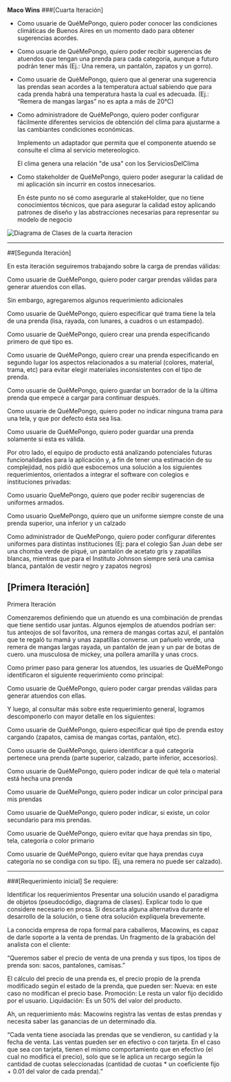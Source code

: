 **Maco Wins**
###[Cuarta Iteración]

* Como usuarie de QuéMePongo, quiero poder conocer las condiciones climáticas de Buenos Aires en un momento dado para obtener sugerencias acordes.
   
   
* Como usuarie de QuéMePongo, quiero poder recibir sugerencias de atuendos que tengan una prenda para cada categoría, aunque a futuro podrán tener más (Ej.: Una remera, un pantalón, zapatos y un gorro).

    
* Como usuarie de QuéMePongo, quiero que al generar una sugerencia las prendas sean acordes a la temperatura actual sabiendo que para cada prenda habrá una temperatura hasta la cual es adecuada. (Ej.: “Remera de mangas largas” no es apta a más de 20°C)

* Como administradore de QuéMePongo, quiero poder configurar fácilmente diferentes servicios de obtención del clima para ajustarme a las cambiantes condiciones económicas.

    Implemento un adaptador que permita que el componente atuendo se consulte el clima al servicio metereologico.
    
    El clima genera una relación "de usa" con los ServiciosDelClima

* Como stakeholder de QuéMePongo, quiero poder asegurar la calidad de mi aplicación sin incurrir en costos innecesarios. 

    En éste punto no sé como asegurarle al stakeHolder, que no tiene conocimientos técnicos, que para asegurar la calidad estoy aplicando patrones de diseño y las abstracciones necesarias para representar su modelo de negocio


![Diagrama de Clases de la cuarta iteracion](http://www.plantuml.com/plantuml/png/VPBRQW8n48RlynI3Lowe3r11NFIcq89WeTUpar47ieda83tGTs-oHbiHX2Kaa__miRlB4D77r1j51aE0DYQssdqhW9MH7e7AEiz7poIT-6tQisTBWc6yoHkD4DAHlJW_WJeGkxiT49elrEvwHY8EBakQ79oVup1koNdDAsU7vfhUg1zLsQgvi0MERzpdMep9uoj-P4EhcH9g76kNEiCG_mIbPl_8ygzbA2yTG98qwhBRCHqmRsv3gariPBz3Oe0j-vEGk3245D9xpsf8dPmpcxcwQ3RUTTY9aNoxvXUJJd8llbAsHEcTCHxOjvjdaFvek6SRmnt3kU0HYSR83HITWaSms-Z5xk5YMsTR1IjSzS-1wNG1enxjvwX-iASeRFbwFvijpkzO3UjmlcLMoonClVa5 "Diagrama de Clases Cuarta iteración")

---

##[Segunda Iteración]

En esta iteración seguiremos trabajando sobre la carga de prendas válidas:

Como usuarie de QuéMePongo, quiero poder cargar prendas válidas para generar atuendos con ellas.

Sin embargo, agregaremos algunos requerimiento adicionales

Como usuarie de QuéMePongo, quiero especificar qué trama tiene la tela de una prenda (lisa, rayada, con lunares, a cuadros o un estampado).

Como usuarie de QuéMePongo, quiero crear una prenda especificando primero de qué tipo es.

Como usuarie de QuéMePongo, quiero crear una prenda especificando en segundo lugar los aspectos relacionados a su material (colores, material, trama, etc) para evitar elegir materiales inconsistentes con el tipo de prenda.

Como usuarie de QuéMePongo, quiero guardar un borrador de la la última prenda que empecé a cargar para continuar después.

Como usuarie de QuéMePongo, quiero poder no indicar ninguna trama para una tela, y que por defecto ésta sea lisa.

Como usuarie de QuéMePongo, quiero poder guardar una prenda solamente si esta es válida.

Por otro lado, el equipo de producto está analizando potenciales futuras funcionalidades para la aplicación y, a fin de tener una estimación de su complejidad, nos pidió que esbocemos una solución a los siguientes requerimientos, orientados a integrar el software con colegios e instituciones privadas:

Como usuario QueMePongo, quiero que poder recibir sugerencias de uniformes armados.

Como usuario QueMePongo, quiero que un uniforme siempre conste de una prenda superior, una inferior y un calzado

Como administrador de QueMePongo, quiero poder configurar diferentes uniformes para distintas instituciones (Ej: para el colegio San Juan debe ser una chomba verde de piqué, un pantalón de acetato gris y zapatillas blancas, mientras que para el Instituto Johnson siempre será una camisa blanca, pantalón de vestir negro y zapatos negros) 


## [Primera Iteración]
Primera Iteración

Comenzaremos definiendo que un atuendo es una combinación de prendas que tiene sentido usar juntas. Algunos ejemplos de atuendos podrían ser:
tus anteojos de sol favoritos, una remera de mangas cortas azul, el pantalón que te regaló tu mamá y unas zapatillas converse.
un pañuelo verde, una remera de mangas largas rayada, un pantalón de jean y un par de botas de cuero.
una musculosa de mickey, una pollera amarilla y unas crocs.

Como primer paso para generar los atuendos, les usuaries de QuéMePongo identificaron el siguiente requerimiento como principal:

Como usuarie de QuéMePongo, quiero poder cargar prendas válidas para generar atuendos con ellas.

Y luego, al consultar más sobre este requerimiento general, logramos descomponerlo con mayor detalle en los siguientes:

Como usuarie de QuéMePongo, quiero especificar qué tipo de prenda estoy cargando (zapatos, camisa de mangas cortas, pantalón, etc).

Como usuarie de QuéMePongo, quiero identificar a qué categoría pertenece una prenda (parte superior, calzado, parte inferior, accesorios).

Como usuarie de QuéMePongo, quiero poder indicar de qué tela o material está hecha una prenda

Como usuarie de QuéMePongo, quiero poder indicar un color principal para mis prendas

Como usuarie de QuéMePongo, quiero poder indicar, si existe, un color secundario para mis prendas.

Como usuarie de QuéMePongo, quiero evitar que haya prendas sin tipo, tela, categoría o color primario

Como usuarie de QuéMePongo, quiero evitar que haya prendas cuya categoría no se condiga con su tipo. (Ej, una remera no puede ser calzado).


---
###[Requerimiento inicial]
Se requiere:

Identificar los requerimientos
Presentar una solución usando el paradigma de objetos (pseudocódigo, diagrama de clases).
Explicar todo lo que considere necesario en prosa.
Si descarta alguna alternativa durante el desarrollo de la solución, o tiene otra solución expliquela brevemente.


La conocida empresa de ropa formal para caballeros, Macowins, es capaz de darle soporte a la venta de prendas. Un fragmento de la grabación del analista con el cliente:

“Queremos saber el precio de venta de una prenda y sus tipos, los tipos de prenda son: sacos, pantalones, camisas.”

El cálculo del precio de una prenda es, el precio propio de la prenda modificado según el estado de la prenda, que pueden ser:
Nueva: en este caso no modifican el precio base.
Promoción: Le resta un valor fijo decidido por el usuario.
Liquidación: Es un 50% del valor del producto.

Ah, un requerimiento más: Macowins registra las ventas de estas prendas y necesita saber las ganancias de un determinado día. 

“Cada venta tiene asociada las prendas que se vendieron, su cantidad y la fecha de venta. 
Las ventas pueden ser en efectivo o con tarjeta. En el caso que sea con tarjeta, tienen el mismo comportamiento que en efectivo (el cual no modifica el precio), solo que se le aplica un recargo según la cantidad de cuotas seleccionadas (cantidad de cuotas * un coeficiente fijo + 0.01 del valor de cada prenda).”
